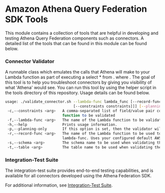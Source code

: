 # Amazon Athena Query Federation SDK Tools

This module contains a collection of tools that are helpful in developing and testing Athena Query Federation components such as connectors. A detailed list
of the tools that can be found in this module can be found below.

### Connector Validator
A runnable class which emulates the calls that Athena will make to your Lambda function as part of executing a
    select * from <database>.<table> where <optional constraint>. The goal of this tool is to help you troubleshoot connectors by giving you visibility of what 'Athena' would
    see. You can run this tool by using the helper script in the tools directory of this repository. Usage details can be found below.
    
```bash
usage: ./validate_connector.sh --lambda-func lambda_func [--record-func record_func] [--catalog catalog] [--schema schema [--table table
                               [--constraints constraints]]] [--planning-only] [--help]
 -c,--constraints <arg>   A comma-separated list of field/value pair constraints to be applied when reading metadata and records from the Lambda
                          function to be validated
 -f,--lambda-func <arg>   The name of the Lambda function to be validated. Uses your configured default AWS region.
 -h,--help                Prints usage information.
 -p,--planning-only       If this option is set, then the validator will not attempt to read any records after calling GetSplits.
 -r,--record-func <arg>   The name of the Lambda function to be used to read data records. If not provided, this defaults to the value provided for
                          lambda-func. Uses your configured default AWS region.
 -s,--schema <arg>        The schema name to be used when validating the Lambda function. If not provided, a random existing schema will be chosen.
 -t,--table <arg>         The table name to be used when validating the Lambda function. If not provided, a random existing table will be chosen.
```

### Integration-Test Suite

The integration-test suite provides end-to-end testing capabilities, and is available
for all connectors developed using the Athena Federation SDK.

For additional information, see [Integration-Test Suite](https://github.com/awslabs/aws-athena-query-federation/tree/master/athena-federation-sdk-tools/src/main/java/com/amazonaws/athena/connector/integration).
